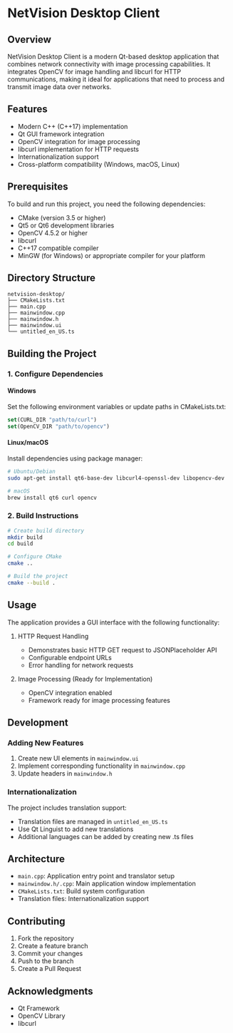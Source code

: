 # NetVision Desktop Client

## Overview
NetVision Desktop Client is a modern Qt-based desktop application that combines network connectivity with image processing capabilities. It integrates OpenCV for image handling and libcurl for HTTP communications, making it ideal for applications that need to process and transmit image data over networks.

## Features
- Modern C++ (C++17) implementation
- Qt GUI framework integration
- OpenCV integration for image processing
- libcurl implementation for HTTP requests
- Internationalization support
- Cross-platform compatibility (Windows, macOS, Linux)

## Prerequisites
To build and run this project, you need the following dependencies:

- CMake (version 3.5 or higher)
- Qt5 or Qt6 development libraries
- OpenCV 4.5.2 or higher
- libcurl
- C++17 compatible compiler
- MinGW (for Windows) or appropriate compiler for your platform

## Directory Structure
```
netvision-desktop/
├── CMakeLists.txt
├── main.cpp
├── mainwindow.cpp
├── mainwindow.h
├── mainwindow.ui
└── untitled_en_US.ts
```

## Building the Project

### 1. Configure Dependencies

#### Windows
Set the following environment variables or update paths in CMakeLists.txt:

```cmake
set(CURL_DIR "path/to/curl")
set(OpenCV_DIR "path/to/opencv")
```

#### Linux/macOS
Install dependencies using package manager:

```bash
# Ubuntu/Debian
sudo apt-get install qt6-base-dev libcurl4-openssl-dev libopencv-dev

# macOS
brew install qt6 curl opencv
```

### 2. Build Instructions

```bash
# Create build directory
mkdir build
cd build

# Configure CMake
cmake ..

# Build the project
cmake --build .
```

## Usage
The application provides a GUI interface with the following functionality:

1. HTTP Request Handling
   - Demonstrates basic HTTP GET request to JSONPlaceholder API
   - Configurable endpoint URLs
   - Error handling for network requests

2. Image Processing (Ready for Implementation)
   - OpenCV integration enabled
   - Framework ready for image processing features

## Development

### Adding New Features
1. Create new UI elements in `mainwindow.ui`
2. Implement corresponding functionality in `mainwindow.cpp`
3. Update headers in `mainwindow.h`

### Internationalization
The project includes translation support:
- Translation files are managed in `untitled_en_US.ts`
- Use Qt Linguist to add new translations
- Additional languages can be added by creating new .ts files

## Architecture
- `main.cpp`: Application entry point and translator setup
- `mainwindow.h/.cpp`: Main application window implementation
- `CMakeLists.txt`: Build system configuration
- Translation files: Internationalization support

## Contributing
1. Fork the repository
2. Create a feature branch
3. Commit your changes
4. Push to the branch
5. Create a Pull Request

## Acknowledgments
- Qt Framework
- OpenCV Library
- libcurl
